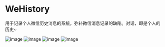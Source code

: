 # WeHistory
用于记录个人微信历史消息的系统，弥补微信消息记录的缺陷。对话，即是个人的历史~

![image](https://github.com/LikeUSummer/WeHistory/blob/master/登录页面.jpg?raw=false)
![image](https://github.com/LikeUSummer/WeHistory/blob/master/好友列表.jpg?raw=false)
![image](https://github.com/LikeUSummer/WeHistory/blob/master/聊天记录.jpg?raw=false)
![image](https://github.com/LikeUSummer/WeHistory/blob/master/聊天记录-分页功能.jpg?raw=false)
